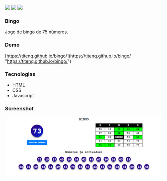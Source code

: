 ![](https://img.shields.io/github/stars/titenq/bingo.svg) 
![](https://img.shields.io/github/forks/titenq/bingo.svg) 
![](https://img.shields.io/github/issues/titenq/bingo.svg) 

### Bingo

Jogo de bingo de 75 números.

### Demo
[https://titenq.github.io/bingo/](https://titenq.github.io/bingo/ "https://titenq.github.io/bingo/")

### Tecnologias
- HTML
- CSS
- Javascript

### Screenshot

![](https://github.com/titenq/bingo/blob/master/screenshot.png?raw=true)
